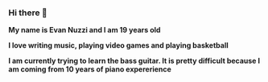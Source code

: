 ### Hi there 👋
**My name is Evan Nuzzi and I am 19 years old**

**I love writing music, playing video games and playing basketball**

**I am currently trying to learn the bass guitar. It is pretty difficult because I am coming from 10 years of piano expererience**
<!--
**EvanNuzzi/EvanNuzzi** is a ✨ _special_ ✨ repository because its `README.md` (this file) appears on your GitHub profile.

Here are some ideas to get you started:

- 🔭 I’m currently working on ...
- 🌱 I’m currently learning ...
- 👯 I’m looking to collaborate on ...
- 🤔 I’m looking for help with ...
- 💬 Ask me about ...
- 📫 How to reach me: ...
- 😄 Pronouns: ...
- ⚡ Fun fact: ...
-->
